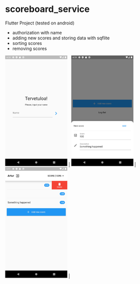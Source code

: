 # scoreboard_service

Flutter Project (tested on android)
- authorization with name
- adding new scores and storing data with sqflite
- sorting scores
- removing scores

<img src="https://raw.githubusercontent.com/Goolpe/scoreboard_service/master/assets/0.png" width="200" /> |
<img src="https://raw.githubusercontent.com/Goolpe/scoreboard_service/master/assets/1.png" width="200" /> |
<img src="https://raw.githubusercontent.com/Goolpe/scoreboard_service/master/assets/2.png" width="200" /> |